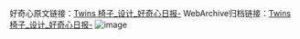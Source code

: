 好奇心原文链接：[Twins 椅子_设计_好奇心日报-](https://www.qdaily.com/articles/5617.html)
WebArchive归档链接：[Twins 椅子_设计_好奇心日报-](http://web.archive.org/web/20190623165139/https://www.qdaily.com/articles/5617.html)
![image](http://ww3.sinaimg.cn/large/007d5XDply1g3w8vwze4oj30u03i5qg1)